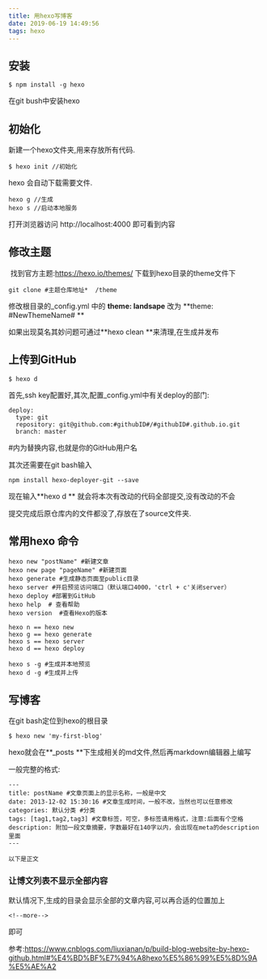 ```yaml
---
title: 用hexo写博客
date: 2019-06-19 14:49:56
tags: hexo
---
```




##  安装

``` 
$ npm install -g hexo
```

在git bush中安装hexo

<!--more-->

## 初始化

新建一个hexo文件夹,用来存放所有代码.

```
$ hexo init	//初始化
```

hexo 会自动下载需要文件.

```
hexo g //生成
hexo s //启动本地服务
```

打开浏览器访问 http://localhost:4000 即可看到内容

## 修改主题

​	找到官方主题:https://hexo.io/themes/ 下载到hexo目录的theme文件下

```
git clone #主题仓库地址*  /theme
```

修改根目录的_config.yml 中的 **theme: landsape** 改为 **theme: #NewThemeName# **

如果出现莫名其妙问题可通过**hexo clean **来清理,在生成并发布

## 上传到GitHub

```
$ hexo d
```

首先,ssh key配置好,其次,配置_config.yml中有关deploy的部门: 

```
deploy:
  type: git
  repository: git@github.com:#githubID#/#githubID#.github.io.git
  branch: master
```

#内为替换内容,也就是你的GitHub用户名

其次还需要在git bash输入

```
npm install hexo-deployer-git --save
```

现在输入**hexo d ** 就会将本次有改动的代码全部提交,没有改动的不会

提交完成后原仓库内的文件都没了,存放在了source文件夹.

## 常用hexo 命令

```
hexo new "postName" #新建文章
hexo new page "pageName" #新建页面
hexo generate #生成静态页面至public目录
hexo server #开启预览访问端口（默认端口4000，'ctrl + c'关闭server）
hexo deploy #部署到GitHub
hexo help  # 查看帮助
hexo version  #查看Hexo的版本
```

```
hexo n == hexo new
hexo g == hexo generate
hexo s == hexo server
hexo d == hexo deploy
```

```
hexo s -g #生成并本地预览
hexo d -g #生成并上传
```

## 写博客

在git bash定位到hexo的根目录

```
$ hexo new 'my-first-blog'
```

hexo就会在**_posts **下生成相关的md文件,然后再markdown编辑器上编写

一般完整的格式:

````
---
title: postName #文章页面上的显示名称，一般是中文
date: 2013-12-02 15:30:16 #文章生成时间，一般不改，当然也可以任意修改
categories: 默认分类 #分类
tags: [tag1,tag2,tag3] #文章标签，可空，多标签请用格式，注意:后面有个空格
description: 附加一段文章摘要，字数最好在140字以内，会出现在meta的description里面
---

以下是正文 
````

### 让博文列表不显示全部内容

默认情况下,生成的目录会显示全部的文章内容,可以再合适的位置加上

```
<!--more-->
```

即可



参考:<https://www.cnblogs.com/liuxianan/p/build-blog-website-by-hexo-github.html#%E4%BD%BF%E7%94%A8hexo%E5%86%99%E5%8D%9A%E5%AE%A2>

















